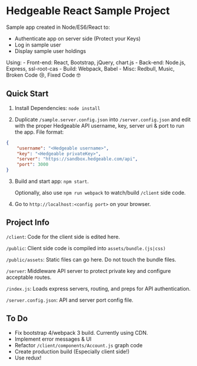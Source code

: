 Hedgeable React Sample Project
==============================

Sample app created in Node/ES6/React to:
- Authenticate app on server side (Protect your Keys)
- Log in sample user
- Display sample user holdings

Using:
    - Front-end: React, Bootstrap, jQuery, chart.js
    - Back-end: Node.js, Express, ssl-root-cas
    - Build: Webpack, Babel
    - Misc: Redbull, Music, Broken Code 😢, Fixed Code 🤓

Quick Start
-----------

1. Install Dependencies: `node install`

2. Duplicate `/sample.server.config.json` into `/server.config.json` and edit with the proper Hedgeable API username, key, server uri & port to run the app.
File format:
```json
{
    "username": "<Hedgeable username>",
    "key": "<Hedgeable privateKey>",
    "server": "https://sandbox.hedgeable.com/api",
    "port": 3000
}
```

3. Build and start app: `npm start`.

    Optionally, also use `npm run webpack` to watch/build `/client` side code.


4. Go to `http://localhost:<config port>` on your browser.

Project Info
------------
`/client`: Code for the client side is edited here.

`/public`: Client side code is compiled into `assets/bundle.(js|css)`

`/public/assets`: Static files can go here. Do not touch the bundle files.

`/server`: Middleware API server to protect private key and configure acceptable routes.

`/index.js`: Loads express servers, routing, and preps for API authentication.

`/server.config.json`: API and server port config file.


To Do
-----
- Fix bootstrap 4/webpack 3 build. Currently using CDN.
- Implement error messages & UI
- Refactor `/client/components/Account.js` graph code
- Create production build (Especially client side!)
- Use redux!
